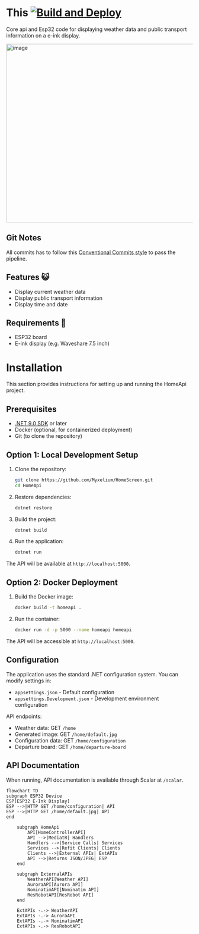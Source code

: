 # This [![Build and Deploy](https://github.com/Myxelium/HomeScreen/actions/workflows/build.yml/badge.svg)](https://github.com/Myxelium/HomeScreen/actions/workflows/build.yml)
Core api and Esp32 code for displaying weather data and public transport information on a e-ink display.

<img width="800" height="480" alt="image" src="https://github.com/user-attachments/assets/ef5af0c6-ea3a-494d-b2af-3de6e70b3e6a" />

## Git Notes
All commits has to follow this [Conventional Commits style](https://www.conventionalcommits.org/) to pass the pipeline.
## Features 😺
- Display current weather data
- Display public transport information
- Display time and date

## Requirements 🫥
- ESP32 board
- E-ink display (e.g. Waveshare 7.5 inch)

# Installation

This section provides instructions for setting up and running the HomeApi project.

## Prerequisites

- [.NET 9.0 SDK](https://dotnet.microsoft.com/download/dotnet/9.0) or later
- Docker (optional, for containerized deployment)
- Git (to clone the repository)

## Option 1: Local Development Setup

1. Clone the repository:
   ```bash
   git clone https://github.com/Myxelium/HomeScreen.git
   cd HomeApi
   ```

2. Restore dependencies:
   ```bash
   dotnet restore
   ```

3. Build the project:
   ```bash
   dotnet build
   ```

4. Run the application:
   ```bash
   dotnet run
   ```

The API will be available at `http://localhost:5000`.

## Option 2: Docker Deployment

1. Build the Docker image:
   ```bash
   docker build -t homeapi .
   ```

2. Run the container:
   ```bash
   docker run -d -p 5000 --name homeapi homeapi
   ```

The API will be accessible at `http://localhost:5000`.

## Configuration

The application uses the standard .NET configuration system. You can modify settings in:

- `appsettings.json` - Default configuration
- `appsettings.Development.json` - Development environment configuration

API endpoints:
- Weather data: GET `/home`
- Generated image: GET `/home/default.jpg`
- Configuration data: GET `/home/configuration`
- Departure board: GET `/home/departure-board`

## API Documentation

When running, API documentation is available through Scalar at `/scalar`.

```mermaid
flowchart TD
subgraph ESP32 Device
ESP[ESP32 E-Ink Display]
ESP -->|HTTP GET /home/configuration| API
ESP -->|HTTP GET /home/default.jpg| API
end

    subgraph HomeApi
        API[HomeControllerAPI]
        API -->|MediatR| Handlers
        Handlers -->|Service Calls| Services
        Services -->|Refit Clients| Clients
        Clients -->|External APIs| ExtAPIs
        API -->|Returns JSON/JPEG| ESP
    end

    subgraph ExternalAPIs
        WeatherAPI[Weather API]
        AuroraAPI[Aurora API]
        NominatimAPI[Nominatim API]
        ResRobotAPI[ResRobot API]
    end

    ExtAPIs -.-> WeatherAPI
    ExtAPIs -.-> AuroraAPI
    ExtAPIs -.-> NominatimAPI
    ExtAPIs -.-> ResRobotAPI
```
